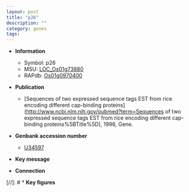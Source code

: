 ```yaml
---
layout: post
title: "p26"
description: ""
category: genes
tags: 
---
```


* **Information**  
    + Symbol: p26  
    + MSU: [LOC_Os01g73880](http://rice.plantbiology.msu.edu/cgi-bin/ORF_infopage.cgi?orf=LOC_Os01g73880)  
    + RAPdb: [Os01g0970400](http://rapdb.dna.affrc.go.jp/viewer/gbrowse_details/irgsp1?name=Os01g0970400)  

* **Publication**  
    + [Sequences of two expressed sequence tags EST from rice encoding different cap-binding proteins](http://www.ncbi.nlm.nih.gov/pubmed?term=Sequences of two expressed sequence tags EST from rice encoding different cap-binding proteins%5BTitle%5D), 1996, Gene.

* **Genbank accession number**  
    + [U34597](http://www.ncbi.nlm.nih.gov/nuccore/U34597)

* **Key message**  

* **Connection**  

[//]: # * **Key figures**  


